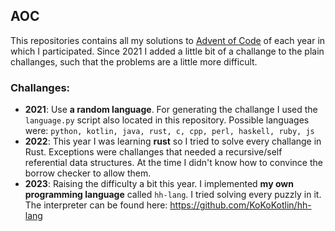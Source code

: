## AOC

This repositories contains all my solutions to [Advent of Code](https://adventofcode.com/) of each year in which I participated.
Since 2021 I added a little bit of a challange to the plain challanges, such that the problems are a little more difficult.

### Challanges:
 - **2021**: Use **a random language**. For generating the challange I used the `language.py` script also located in this repository. Possible languages were: `python, kotlin, java, rust, c, cpp, perl, haskell, ruby, js`
 - **2022**: This year I was learning **rust** so I tried to solve every challange in Rust. Exceptions were challanges that needed a recursive/self referential data structures. At the time I didn't know how to convince the borrow checker to allow them.
 - **2023**: Raising the difficulty a bit this year. I implemented **my own programming language** called `hh-lang`. I tried solving every puzzly in it. The interpreter can be found here: <https://github.com/KoKoKotlin/hh-lang>  
